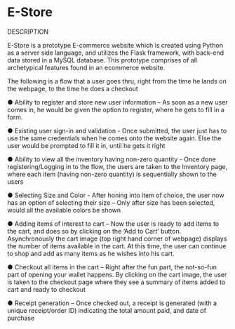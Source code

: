 E-Store
=================
DESCRIPTION

E-Store is a prototype E-commerce website which is created using Python as a server
side language, and utilizes the Flask framework, with back-end data stored in a MySQL
database. This prototype comprises of all archetypical features found in an ecommerce
website.

The following is a flow that a user goes thru, right from the time he lands on the
webpage, to the time he does a checkout

● Ability to register and store new user information – As soon as a new user
comes in, he would be given the option to register, where he gets to fill in a form.

● Existing user sign-in and validation - Once submitted, the user just has to use
the same credentials when he comes onto the website again. Else the user would
be prompted to fill it in, until he gets it right

● Ability to view all the inventory having non-zero quantity - Once done
registering/Logging in to the flow, the users are taken to the Inventory page,
where each item (having non-zero quantity) is sequentially shown to the users

● Selecting Size and Color - After honing into item of choice, the user now has an
option of selecting their size – Only after size has been selected, would all the
available colors be shown

● Adding items of interest to cart – Now the user is ready to add items to the
cart, and does so by clicking on the ‘Add to Cart’ button. Asynchronously the cart
image (top right hand corner of webpage) displays the number of items available
in the cart. At this time, the user can continue to shop and add as many items as he
wishes into his cart.

● Checkout all items in the cart – Right after the fun part, the not-so-fun part of
opening your wallet happens. By clicking on the cart image, the user is taken to
the checkout page where they see a summary of items added to cart and ready to
checkout

● Receipt generation – Once checked out, a receipt is generated (with a unique
receipt/order ID) indicating the total amount paid, and date of purchase
